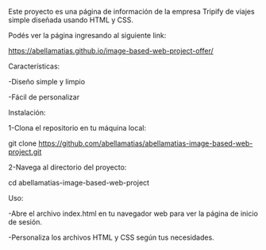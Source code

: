 Este proyecto es una página de información de la empresa Tripify de viajes simple diseñada usando HTML y CSS.

Podés ver la página ingresando al siguiente link: 

https://abellamatias.github.io/image-based-web-project-offer/

Características:

-Diseño simple y limpio

-Fácil de personalizar

Instalación:

1-Clona el repositorio en tu máquina local:

  git clone https://github.com/abellamatias/abellamatias-image-based-web-project.git
  
2-Navega al directorio del proyecto:

  cd abellamatias-image-based-web-project
  
Uso:

-Abre el archivo index.html en tu navegador web para ver la página de inicio de sesión.

-Personaliza los archivos HTML y CSS según tus necesidades.
